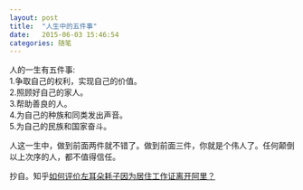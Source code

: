 ```yaml
---
layout: post
title:  "人生中的五件事"
date:   2015-06-03 15:46:54
categories: 随笔
---
```


人的一生有五件事:  
1.争取自己的权利，实现自己的价值。  
2.照顾好自己的家人。  
3.帮助善良的人。  
4.为自己的种族和同类发出声音。  
5.为自己的民族和国家奋斗。  

人这一生中，做到前面两件就不错了。做到前面三件，你就是个伟人了。任何颠倒以上次序的人，都不值得信任。   

抄自。知乎[如何评价左耳朵耗子因为居住工作证离开阿里？][link]

[link]:http://www.zhihu.com/question/30778071